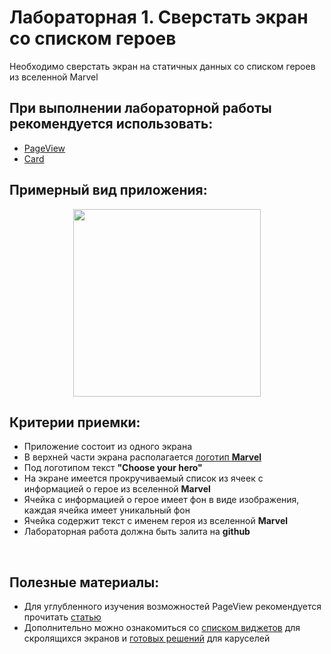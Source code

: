 # Лабораторная 1. Сверстать экран со списком героев

Необходимо сверстать экран на статичных данных со списком героев из вселенной Marvel

## При выполнении лабораторной работы рекомендуется использовать:

- [PageView](https://api.flutter.dev/flutter/widgets/PageView-class.html)
- [Card](https://api.flutter.dev/flutter/material/Card-class.html)

## Примерный вид приложения:

<p align="center">
  <img src="../Images/marvel_main.gif" width=300></img>
</p>

## Критерии приемки:

- Приложение состоит из одного экрана
- В верхней части экрана располагается [логотип **Marvel**](../Images/marvel.png)
- Под логотипом текст **"Choose your hero"**
- На экране имеется прокручиваемый список из ячеек с информацией о герое из вселенной **Marvel**
- Ячейка с информацией о герое имеет фон в виде изображения, каждая ячейка имеет уникальный фон
- Ячейка содержит текст с именем героя из вселенной **Marvel**
- Лабораторная работа должна быть залита на **github**

<br>

## Полезные материалы:

- Для углубленного изучения возможностей PageView рекомендуется прочитать [статью](https://medium.com/flutter-community/a-deep-dive-into-pageview-in-flutter-with-custom-transitions-581d9ea6dded)
- Дополнительно можно ознакомиться со [списком виджетов](https://flutter.dev/docs/development/ui/widgets/scrolling) для скролящихся экранов и [готовых решений](https://fluttergems.dev/carousel-cover-flow/) для каруселей
